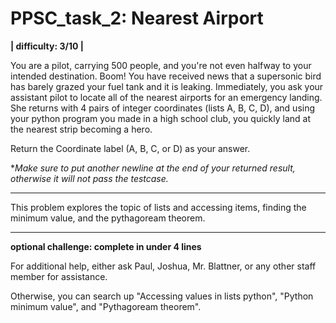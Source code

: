 # PPSC_task_2: Nearest Airport
**| difficulty: 3/10 |**

You are a pilot, carrying 500 people, and you're not even halfway to your intended destination. Boom! You have received news that a supersonic bird has barely grazed your fuel tank and it is leaking. Immediately, you ask your assistant pilot to locate all of the nearest airports for an emergency landing. She returns with 4 pairs of integer coordinates (lists A, B, C, D), and using your python program you made in a high school club, you quickly land at the nearest strip becoming a hero. 

Return the Coordinate label (A, B, C, or D) as your answer. 

**Make sure to put another newline at the end of your returned result, otherwise it will not pass the testcase.*

__________________________________________________________________________________

This problem explores the topic of lists and accessing items, finding the minimum value, and the pythagoream theorem.
__________________________________________________________________________________
**optional challenge: complete in under 4 lines**

For additional help, either ask Paul, Joshua, Mr. Blattner, or any other staff member for assistance.

Otherwise, you can search up "Accessing values in lists python", "Python minimum value", and "Pythagoream theorem".
